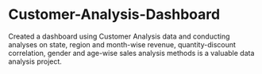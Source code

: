 # Customer-Analysis-Dashboard
Created a dashboard using Customer Analysis data and conducting analyses on state, region and  month-wise revenue, quantity-discount correlation, gender and age-wise sales analysis methods is  a valuable data analysis project.
